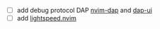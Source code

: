 - [ ] add debug protocol DAP [nvim-dap](https://github.com/mfussenegger/nvim-dap) 
        and [dap-ui](https://github.com/rcarriga/nvim-dap-ui)
- [ ] add [lightspeed.nvim](https://github.com/ggandor/lightspeed.nvim)
